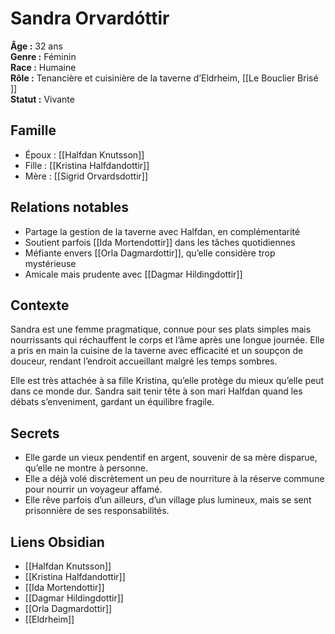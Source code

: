 # Sandra Orvardóttir

**Âge :** 32 ans  
**Genre :** Féminin  
**Race :** Humaine  
**Rôle :** Tenancière et cuisinière de la taverne d’Eldrheim, [[Le Bouclier Brisé  ]]  
**Statut :** Vivante

## Famille
- Époux : [[Halfdan Knutsson]]  
- Fille : [[Kristina Halfdandottir]]
- Mère : [[Sigrid Orvardsdottir]]

## Relations notables
- Partage la gestion de la taverne avec Halfdan, en complémentarité  
- Soutient parfois [[Ida Mortendottir]] dans les tâches quotidiennes  
- Méfiante envers [[Orla Dagmardottir]], qu’elle considère trop mystérieuse  
- Amicale mais prudente avec [[Dagmar Hildingdottir]]

## Contexte
Sandra est une femme pragmatique, connue pour ses plats simples mais nourrissants qui réchauffent le corps et l’âme après une longue journée. Elle a pris en main la cuisine de la taverne avec efficacité et un soupçon de douceur, rendant l’endroit accueillant malgré les temps sombres.

Elle est très attachée à sa fille Kristina, qu’elle protège du mieux qu’elle peut dans ce monde dur. Sandra sait tenir tête à son mari Halfdan quand les débats s’enveniment, gardant un équilibre fragile.

## Secrets
- Elle garde un vieux pendentif en argent, souvenir de sa mère disparue, qu’elle ne montre à personne.  
- Elle a déjà volé discrètement un peu de nourriture à la réserve commune pour nourrir un voyageur affamé.  
- Elle rêve parfois d’un ailleurs, d’un village plus lumineux, mais se sent prisonnière de ses responsabilités.

## Liens Obsidian
- [[Halfdan Knutsson]]  
- [[Kristina Halfdandottir]]  
- [[Ida Mortendottir]]  
- [[Dagmar Hildingdottir]]  
- [[Orla Dagmardottir]]  
- [[Eldrheim]]
